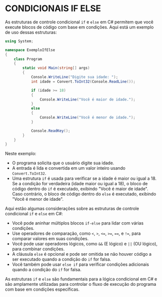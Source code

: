 # CONDICIONAIS IF ELSE
As estruturas de controle condicional `if` e `else` em C# permitem que você execute blocos de código com base em condições. Aqui está um exemplo de uso dessas estruturas:

```csharp
using System;

namespace ExemploIfElse
{
    class Program
    {
        static void Main(string[] args)
        {
            Console.WriteLine("Digite sua idade: ");
            int idade = Convert.ToInt32(Console.ReadLine());

            if (idade >= 18)
            {
                Console.WriteLine("Você é maior de idade.");
            }
            else
            {
                Console.WriteLine("Você é menor de idade.");
            }

            Console.ReadKey();
        }
    }
}
```

Neste exemplo:

- O programa solicita que o usuário digite sua idade.
- A entrada é lida e convertida em um valor inteiro usando `Convert.ToInt32`.
- Uma estrutura `if` é usada para verificar se a idade é maior ou igual a 18. Se a condição for verdadeira (idade maior ou igual a 18), o bloco de código dentro do `if` é executado, exibindo "Você é maior de idade". Caso contrário, o bloco de código dentro do `else` é executado, exibindo "Você é menor de idade".

Aqui estão algumas considerações sobre as estruturas de controle condicional `if` e `else` em C#:

- Você pode aninhar múltiplos blocos `if-else` para lidar com várias condições.
- Use operadores de comparação, como `<`, `>`, `<=`, `>=`, `==`, e `!=`, para comparar valores em suas condições.
- Você pode usar operadores lógicos, como `&&` (E lógico) e `||` (OU lógico), para combinar condições.
- A cláusula `else` é opcional e pode ser omitida se não houver código a ser executado quando a condição do `if` for falsa.
- Você também pode usar `else if` para verificar condições adicionais quando a condição do `if` for falsa.

As estruturas `if` e `else` são fundamentais para a lógica condicional em C# e são amplamente utilizadas para controlar o fluxo de execução do programa com base em condições específicas.